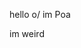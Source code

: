 hello o/ im Poa

im weird

<!---
Poaetce/Poaetce is a ✨ special ✨ repository because its `README.md` (this file) appears on your GitHub profile.
You can click the Preview link to take a look at your changes.
--->
